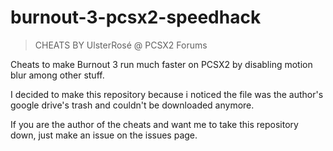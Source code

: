 # burnout-3-pcsx2-speedhack

> CHEATS BY UlsterRosé @ PCSX2 Forums

Cheats to make Burnout 3 run much faster on PCSX2 by disabling motion blur among other stuff.

I decided to make this repository because i noticed the file was the author's google drive's trash and couldn't be downloaded anymore.

If you are the author of the cheats and want me to take this repository down, just make an issue on the issues page.

